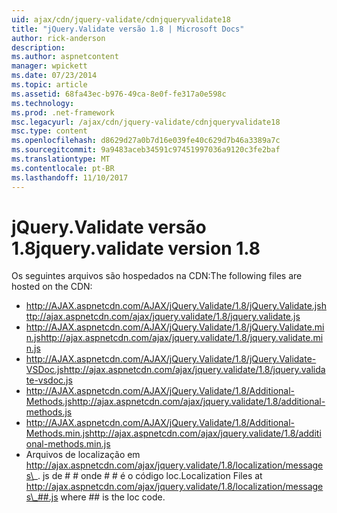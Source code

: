 ```yaml
---
uid: ajax/cdn/jquery-validate/cdnjqueryvalidate18
title: "jQuery.Validate versão 1.8 | Microsoft Docs"
author: rick-anderson
description: 
ms.author: aspnetcontent
manager: wpickett
ms.date: 07/23/2014
ms.topic: article
ms.assetid: 68fa43ec-b976-49ca-8e0f-fe317a0e598c
ms.technology: 
ms.prod: .net-framework
msc.legacyurl: /ajax/cdn/jquery-validate/cdnjqueryvalidate18
msc.type: content
ms.openlocfilehash: d8629d27a0b7d16e039fe40c629d7b46a3389a7c
ms.sourcegitcommit: 9a9483aceb34591c97451997036a9120c3fe2baf
ms.translationtype: MT
ms.contentlocale: pt-BR
ms.lasthandoff: 11/10/2017
---
```

<a name="jqueryvalidate-version-18"></a><span data-ttu-id="fb0d6-102">jQuery.Validate versão 1.8</span><span class="sxs-lookup"><span data-stu-id="fb0d6-102">jquery.validate version 1.8</span></span>
====================
<span data-ttu-id="fb0d6-103">Os seguintes arquivos são hospedados na CDN:</span><span class="sxs-lookup"><span data-stu-id="fb0d6-103">The following files are hosted on the CDN:</span></span>

- <span data-ttu-id="fb0d6-104">http://AJAX.aspnetcdn.com/AJAX/jQuery.Validate/1.8/jQuery.Validate.js</span><span class="sxs-lookup"><span data-stu-id="fb0d6-104">http://ajax.aspnetcdn.com/ajax/jquery.validate/1.8/jquery.validate.js</span></span>
- <span data-ttu-id="fb0d6-105">http://AJAX.aspnetcdn.com/AJAX/jQuery.Validate/1.8/jQuery.Validate.min.js</span><span class="sxs-lookup"><span data-stu-id="fb0d6-105">http://ajax.aspnetcdn.com/ajax/jquery.validate/1.8/jquery.validate.min.js</span></span>
- <span data-ttu-id="fb0d6-106">http://AJAX.aspnetcdn.com/AJAX/jQuery.Validate/1.8/jQuery.Validate-VSDoc.js</span><span class="sxs-lookup"><span data-stu-id="fb0d6-106">http://ajax.aspnetcdn.com/ajax/jquery.validate/1.8/jquery.validate-vsdoc.js</span></span>
- <span data-ttu-id="fb0d6-107">http://AJAX.aspnetcdn.com/AJAX/jQuery.Validate/1.8/Additional-Methods.js</span><span class="sxs-lookup"><span data-stu-id="fb0d6-107">http://ajax.aspnetcdn.com/ajax/jquery.validate/1.8/additional-methods.js</span></span>
- <span data-ttu-id="fb0d6-108">http://AJAX.aspnetcdn.com/AJAX/jQuery.Validate/1.8/Additional-Methods.min.js</span><span class="sxs-lookup"><span data-stu-id="fb0d6-108">http://ajax.aspnetcdn.com/ajax/jquery.validate/1.8/additional-methods.min.js</span></span>
- <span data-ttu-id="fb0d6-109">Arquivos de localização em http://ajax.aspnetcdn.com/ajax/jquery.validate/1.8/localization/messages\_. js de # # onde # # é o código loc.</span><span class="sxs-lookup"><span data-stu-id="fb0d6-109">Localization Files at http://ajax.aspnetcdn.com/ajax/jquery.validate/1.8/localization/messages\_##.js where ## is the loc code.</span></span>

